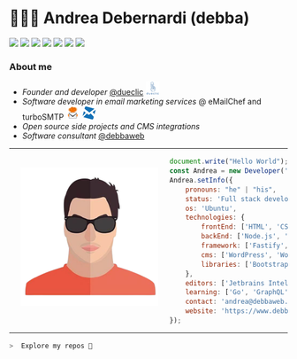 # 👨‍💻️😎 **Andrea Debernardi (debba)**

[![](https://img.shields.io/badge/-Facebook-informational?style=for-the-badge&logo=facebook&logoColor=white&color=3b5998)](https://facebook.com/debba20)
[![](https://img.shields.io/badge/-Twitter-informational?style=for-the-badge&logo=twitter&logoColor=white&color=00aced)](https://twitter.com/debba_92)
[![](https://img.shields.io/badge/-Instagram-informational?style=for-the-badge&logo=instagram&logoColor=white&color=C13584)](https://instagram.com/debba_92)
[![](https://img.shields.io/badge/-Linkedin-informational?style=for-the-badge&logo=linkedin&logoColor=white&color=2867B2)](https://linkedin.com/in/andrea-debernardi)
[![](https://img.shields.io/badge/-Telegram-informational?style=for-the-badge&logo=telegram&logoColor=white&color=0088cc)](https://t.me/debba)
[![](https://img.shields.io/badge/-Dev-informational?style=for-the-badge&logo=devto&logoColor=white&color=000000)](https://dev.to/debba)
[![](https://img.shields.io/badge/-WordPress-informational?style=for-the-badge&logo=devto&logoColor=white&color=21759b)](https://profiles.wordpress.org/dueclic)

### About me

- *Founder and developer* [@dueclic](https://github.com/dueclic)  [![](https://raw.githubusercontent.com/debba/debba/main/assets/dueclic.png)](https://www.dueclic.com)
- *Software developer in email marketing services* @ eMailChef and turboSMTP [![](https://raw.githubusercontent.com/debba/debba/main/assets/emailchef.png)](https://www.emailchef.com)  [![](https://raw.githubusercontent.com/debba/debba/main/assets/turbosmtp.png)](https://www.serversmtp.com)
- *Open source side projects and CMS integrations*
- *Software consultant* [@debbaweb](https://www.debbaweb.it)

---
<img align='left' style="padding:20px;vertical-align: middle;" src="https://raw.githubusercontent.com/debba/debba/main/assets/me.png" height="auto" width="250px">

```js
document.write("Hello World");
const Andrea = new Developer('Andrea Debernardi');
Andrea.setInfo({
    pronouns: "he" | "his",
    status: 'Full stack developer',
    os: 'Ubuntu',
    technologies: {
        frontEnd: ['HTML', 'CSS', 'SASS', 'Javascript', 'Webpack', 'Gulp'],
        backEnd: ['Node.js', 'PHP', 'Python'],
        framework: ['Fastify', 'Slim', 'Laravel', 'Angular'],
        cms: ['WordPress', 'WooCommerce', 'PrestaShop', 'Magento', 'Shopify'],
        libraries: ['Bootstrap', 'React']
    },
    editors: ['Jetbrains IntelliJ', 'Vim'],
    learning: ['Go', 'GraphQL'],
    contact: 'andrea@debbaweb.it',
    website: 'https://www.debbaweb.it'
});
```

----

```zsh
>  Explore my repos 🚀
```
